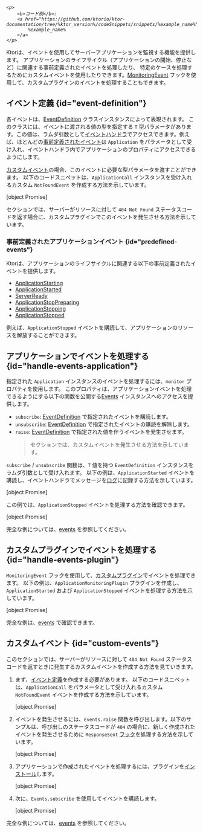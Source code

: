 [//]: # (title: アプリケーションの監視)

<show-structure for="chapter" depth="2"/>

<tldr>
<var name="example_name" value="events"/>

    <p>
        <b>コード例</b>:
        <a href="https://github.com/ktorio/ktor-documentation/tree/%ktor_version%/codeSnippets/snippets/%example_name%">
            %example_name%
        </a>
    </p>
    
</tldr>

Ktorは、イベントを使用してサーバーアプリケーションを監視する機能を提供します。
アプリケーションのライフサイクル（アプリケーションの開始、停止など）に関連する事前定義されたイベントを処理したり、
特定のケースを処理するためにカスタムイベントを使用したりできます。[MonitoringEvent](server-custom-plugins.md#handle-app-events) フックを使用して、カスタムプラグインのイベントを処理することもできます。

## イベント定義 {id="event-definition"}

各イベントは、[EventDefinition](https://api.ktor.io/ktor-shared/ktor-events/io.ktor.events/-event-definition/index.html) クラスインスタンスによって表現されます。
このクラスには、イベントに渡される値の型を指定する `T` 型パラメータがあります。この値は、ラムダ引数として[イベントハンドラ](#handle-events-application)でアクセスできます。例えば、ほとんどの[事前定義されたイベント](#predefined-events)は `Application` をパラメータとして受け入れ、イベントハンドラ内でアプリケーションのプロパティにアクセスできるようにします。

[カスタムイベント](#custom-events)の場合、このイベントに必要な型パラメータを渡すことができます。
以下のコードスニペットは、`ApplicationCall` インスタンスを受け入れるカスタム `NotFoundEvent` を作成する方法を示しています。

[object Promise]

[](#custom-events) セクションでは、サーバーがリソースに対して `404 Not Found` ステータスコードを返す場合に、カスタムプラグインでこのイベントを発生させる方法を示しています。

### 事前定義されたアプリケーションイベント {id="predefined-events"}

Ktorは、アプリケーションのライフサイクルに関連する以下の事前定義されたイベントを提供します。

- [ApplicationStarting](https://api.ktor.io/ktor-server/ktor-server-core/io.ktor.server.application/-application-starting.html)
- [ApplicationStarted](https://api.ktor.io/ktor-server/ktor-server-core/io.ktor.server.application/-application-started.html)
- [ServerReady](https://api.ktor.io/ktor-server/ktor-server-core/io.ktor.server.application/-server-ready.html)
- [ApplicationStopPreparing](https://api.ktor.io/ktor-server/ktor-server-core/io.ktor.server.application/-application-stop-preparing.html)
- [ApplicationStopping](https://api.ktor.io/ktor-server/ktor-server-core/io.ktor.server.application/-application-stopping.html)
- [ApplicationStopped](https://api.ktor.io/ktor-server/ktor-server-core/io.ktor.server.application/-application-stopped.html)

例えば、`ApplicationStopped` イベントを購読して、アプリケーションのリソースを解放することができます。

## アプリケーションでイベントを処理する {id="handle-events-application"}

指定された `Application` インスタンスのイベントを処理するには、`monitor` プロパティを使用します。
このプロパティは、アプリケーションイベントを処理できるようにする以下の関数を公開する[Events](https://api.ktor.io/ktor-shared/ktor-events/io.ktor.events/-events/index.html) インスタンスへのアクセスを提供します。

- `subscribe`: [EventDefinition](#event-definition) で指定されたイベントを購読します。
- `unsubscribe`: [EventDefinition](#event-definition) で指定されたイベントの購読を解除します。
- `raise`: [EventDefinition](#event-definition) で指定された値を伴うイベントを発生させます。
  > [](#custom-events) セクションでは、カスタムイベントを発生させる方法を示しています。

`subscribe` / `unsubscribe` 関数は、`T` 値を持つ `EventDefinition` インスタンスをラムダ引数として受け入れます。
以下の例は、`ApplicationStarted` イベントを購読し、イベントハンドラでメッセージを[ログ](server-logging.md)に記録する方法を示しています。

[object Promise]

この例では、`ApplicationStopped` イベントを処理する方法を確認できます。

[object Promise]

完全な例については、[events](https://github.com/ktorio/ktor-documentation/tree/%ktor_version%/codeSnippets/snippets/events) を参照してください。

## カスタムプラグインでイベントを処理する {id="handle-events-plugin"}

`MonitoringEvent` フックを使用して、[カスタムプラグイン](server-custom-plugins.md#handle-app-events)でイベントを処理できます。
以下の例は、`ApplicationMonitoringPlugin` プラグインを作成し、`ApplicationStarted` および `ApplicationStopped` イベントを処理する方法を示しています。

[object Promise]

完全な例は、[events](https://github.com/ktorio/ktor-documentation/tree/%ktor_version%/codeSnippets/snippets/events) で確認できます。

## カスタムイベント {id="custom-events"}

このセクションでは、サーバーがリソースに対して `404 Not Found` ステータスコードを返すときに発生するカスタムイベントを作成する方法を見ていきます。

1.  まず、[イベント定義](#event-definition)を作成する必要があります。
    以下のコードスニペットは、`ApplicationCall` をパラメータとして受け入れるカスタム `NotFoundEvent` イベントを作成する方法を示しています。

    [object Promise]
2.  イベントを発生させるには、`Events.raise` 関数を呼び出します。以下のサンプルは、呼び出しのステータスコードが `404` の場合に、新しく作成されたイベントを発生させるために `ResponseSent` [フック](server-custom-plugins.md#other)を処理する方法を示しています。

    [object Promise]
3.  アプリケーションで作成されたイベントを処理するには、プラグインを[インストール](server-plugins.md#install)します。

    [object Promise]

4.  次に、`Events.subscribe` を使用してイベントを購読します。

    [object Promise]

完全な例については、[events](https://github.com/ktorio/ktor-documentation/tree/%ktor_version%/codeSnippets/snippets/events) を参照してください。